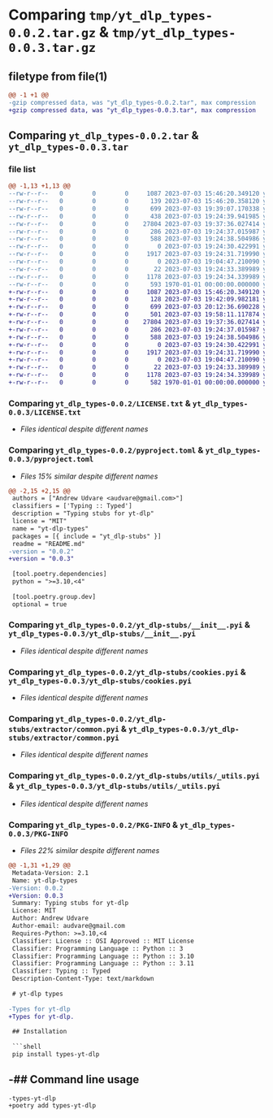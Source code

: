 # Comparing `tmp/yt_dlp_types-0.0.2.tar.gz` & `tmp/yt_dlp_types-0.0.3.tar.gz`

## filetype from file(1)

```diff
@@ -1 +1 @@
-gzip compressed data, was "yt_dlp_types-0.0.2.tar", max compression
+gzip compressed data, was "yt_dlp_types-0.0.3.tar", max compression
```

## Comparing `yt_dlp_types-0.0.2.tar` & `yt_dlp_types-0.0.3.tar`

### file list

```diff
@@ -1,13 +1,13 @@
--rw-r--r--   0        0        0     1087 2023-07-03 15:46:20.349120 yt_dlp_types-0.0.2/LICENSE.txt
--rw-r--r--   0        0        0      139 2023-07-03 15:46:20.358120 yt_dlp_types-0.0.2/README.md
--rw-r--r--   0        0        0      699 2023-07-03 19:39:07.170338 yt_dlp_types-0.0.2/pyproject.toml
--rw-r--r--   0        0        0      438 2023-07-03 19:24:39.941985 yt_dlp_types-0.0.2/yt_dlp-stubs/YoutubeDL.pyi
--rw-r--r--   0        0        0    27804 2023-07-03 19:37:36.027414 yt_dlp_types-0.0.2/yt_dlp-stubs/__init__.pyi
--rw-r--r--   0        0        0      286 2023-07-03 19:24:37.015987 yt_dlp_types-0.0.2/yt_dlp-stubs/_misc.pyi
--rw-r--r--   0        0        0      588 2023-07-03 19:24:38.504986 yt_dlp_types-0.0.2/yt_dlp-stubs/cookies.pyi
--rw-r--r--   0        0        0        0 2023-07-03 19:24:30.422991 yt_dlp_types-0.0.2/yt_dlp-stubs/extractor/__init__.pyi
--rw-r--r--   0        0        0     1917 2023-07-03 19:24:31.719990 yt_dlp_types-0.0.2/yt_dlp-stubs/extractor/common.pyi
--rw-r--r--   0        0        0        0 2023-07-03 19:04:47.210090 yt_dlp_types-0.0.2/yt_dlp-stubs/py.typed
--rw-r--r--   0        0        0       22 2023-07-03 19:24:33.389989 yt_dlp_types-0.0.2/yt_dlp-stubs/utils/__init__.pyi
--rw-r--r--   0        0        0     1178 2023-07-03 19:24:34.339989 yt_dlp_types-0.0.2/yt_dlp-stubs/utils/_utils.pyi
--rw-r--r--   0        0        0      593 1970-01-01 00:00:00.000000 yt_dlp_types-0.0.2/PKG-INFO
+-rw-r--r--   0        0        0     1087 2023-07-03 15:46:20.349120 yt_dlp_types-0.0.3/LICENSE.txt
+-rw-r--r--   0        0        0      128 2023-07-03 19:42:09.982181 yt_dlp_types-0.0.3/README.md
+-rw-r--r--   0        0        0      699 2023-07-03 20:12:36.690228 yt_dlp_types-0.0.3/pyproject.toml
+-rw-r--r--   0        0        0      501 2023-07-03 19:58:11.117874 yt_dlp_types-0.0.3/yt_dlp-stubs/YoutubeDL.pyi
+-rw-r--r--   0        0        0    27804 2023-07-03 19:37:36.027414 yt_dlp_types-0.0.3/yt_dlp-stubs/__init__.pyi
+-rw-r--r--   0        0        0      286 2023-07-03 19:24:37.015987 yt_dlp_types-0.0.3/yt_dlp-stubs/_misc.pyi
+-rw-r--r--   0        0        0      588 2023-07-03 19:24:38.504986 yt_dlp_types-0.0.3/yt_dlp-stubs/cookies.pyi
+-rw-r--r--   0        0        0        0 2023-07-03 19:24:30.422991 yt_dlp_types-0.0.3/yt_dlp-stubs/extractor/__init__.pyi
+-rw-r--r--   0        0        0     1917 2023-07-03 19:24:31.719990 yt_dlp_types-0.0.3/yt_dlp-stubs/extractor/common.pyi
+-rw-r--r--   0        0        0        0 2023-07-03 19:04:47.210090 yt_dlp_types-0.0.3/yt_dlp-stubs/py.typed
+-rw-r--r--   0        0        0       22 2023-07-03 19:24:33.389989 yt_dlp_types-0.0.3/yt_dlp-stubs/utils/__init__.pyi
+-rw-r--r--   0        0        0     1178 2023-07-03 19:24:34.339989 yt_dlp_types-0.0.3/yt_dlp-stubs/utils/_utils.pyi
+-rw-r--r--   0        0        0      582 1970-01-01 00:00:00.000000 yt_dlp_types-0.0.3/PKG-INFO
```

### Comparing `yt_dlp_types-0.0.2/LICENSE.txt` & `yt_dlp_types-0.0.3/LICENSE.txt`

 * *Files identical despite different names*

### Comparing `yt_dlp_types-0.0.2/pyproject.toml` & `yt_dlp_types-0.0.3/pyproject.toml`

 * *Files 15% similar despite different names*

```diff
@@ -2,15 +2,15 @@
 authors = ["Andrew Udvare <audvare@gmail.com>"]
 classifiers = ['Typing :: Typed']
 description = "Typing stubs for yt-dlp"
 license = "MIT"
 name = "yt-dlp-types"
 packages = [{ include = "yt_dlp-stubs" }]
 readme = "README.md"
-version = "0.0.2"
+version = "0.0.3"
 
 [tool.poetry.dependencies]
 python = ">=3.10,<4"
 
 [tool.poetry.group.dev]
 optional = true
```

### Comparing `yt_dlp_types-0.0.2/yt_dlp-stubs/__init__.pyi` & `yt_dlp_types-0.0.3/yt_dlp-stubs/__init__.pyi`

 * *Files identical despite different names*

### Comparing `yt_dlp_types-0.0.2/yt_dlp-stubs/cookies.pyi` & `yt_dlp_types-0.0.3/yt_dlp-stubs/cookies.pyi`

 * *Files identical despite different names*

### Comparing `yt_dlp_types-0.0.2/yt_dlp-stubs/extractor/common.pyi` & `yt_dlp_types-0.0.3/yt_dlp-stubs/extractor/common.pyi`

 * *Files identical despite different names*

### Comparing `yt_dlp_types-0.0.2/yt_dlp-stubs/utils/_utils.pyi` & `yt_dlp_types-0.0.3/yt_dlp-stubs/utils/_utils.pyi`

 * *Files identical despite different names*

### Comparing `yt_dlp_types-0.0.2/PKG-INFO` & `yt_dlp_types-0.0.3/PKG-INFO`

 * *Files 22% similar despite different names*

```diff
@@ -1,31 +1,29 @@
 Metadata-Version: 2.1
 Name: yt-dlp-types
-Version: 0.0.2
+Version: 0.0.3
 Summary: Typing stubs for yt-dlp
 License: MIT
 Author: Andrew Udvare
 Author-email: audvare@gmail.com
 Requires-Python: >=3.10,<4
 Classifier: License :: OSI Approved :: MIT License
 Classifier: Programming Language :: Python :: 3
 Classifier: Programming Language :: Python :: 3.10
 Classifier: Programming Language :: Python :: 3.11
 Classifier: Typing :: Typed
 Description-Content-Type: text/markdown
 
 # yt-dlp types
 
-Types for yt-dlp
+Types for yt-dlp.
 
 ## Installation
 
 ```shell
 pip install types-yt-dlp
 ```
 
-## Command line usage
-
 ```shell
-types-yt-dlp
+poetry add types-yt-dlp
 ```
```

